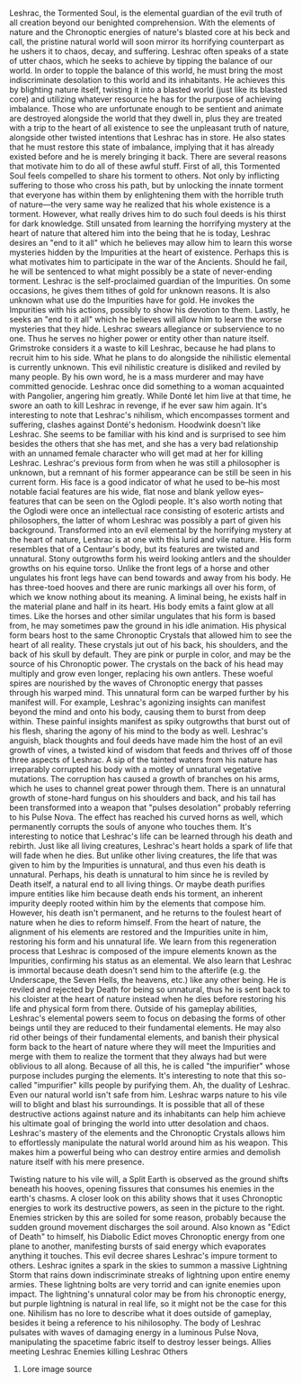 Leshrac, the Tormented Soul, is the elemental guardian of the evil truth of all creation beyond our benighted comprehension. With the elements of nature and the Chronoptic energies of nature's blasted core at his beck and call, the pristine natural world will soon mirror its horrifying counterpart as he ushers it to chaos, decay, and suffering.
Leshrac often speaks of a state of utter chaos, which he seeks to achieve by tipping the balance of our world. In order to topple the balance of this world, he must bring the most indiscriminate desolation to this world and its inhabitants. He achieves this by blighting nature itself, twisting it into a blasted world (just like its blasted core) and utilizing whatever resource he has for the purpose of achieving imbalance. Those who are unfortunate enough to be sentient and animate are destroyed alongside the world that they dwell in, plus they are treated with a trip to the heart of all existence to see the unpleasant truth of nature, alongside other twisted intentions that Leshrac has in store. He also states that he must restore this state of imbalance, implying that it has already existed before and he is merely bringing it back.
There are several reasons that motivate him to do all of these awful stuff. First of all, this Tormented Soul feels compelled to share his torment to others. Not only by inflicting suffering to those who cross his path, but by unlocking the innate torment that everyone has within them by enlightening them with the horrible truth of nature—the very same way he realized that his whole existence is a torment. However, what really drives him to do such foul deeds is his thirst for dark knowledge. Still unsated from learning the horrifying mystery at the heart of nature that altered him into the being that he is today, Leshrac desires an "end to it all" which he believes may allow him to learn this worse mysteries hidden by the Impurities at the heart of existence.
Perhaps this is what motivates him to participate in the war of the Ancients. Should he fail, he will be sentenced to what might possibly be a state of never-ending torment.
Leshrac is the self-proclaimed guardian of the Impurities. On some occasions, he gives them tithes of gold for unknown reasons. It is also unknown what use do the Impurities have for gold. He invokes the Impurities with his actions, possibly to show his devotion to them. Lastly, he seeks an "end to it all" which he believes will allow him to learn the worse mysteries that they hide.
Leshrac swears allegiance or subservience to no one. Thus he serves no higher power or entity other than nature itself.
Grimstroke considers it a waste to kill Leshrac, because he had plans to recruit him to his side. What he plans to do alongside the nihilistic elemental is currently unknown.
This evil nihilistic creature is disliked and reviled by many people. By his own word, he is a mass murderer and may have committed genocide.
Leshrac once did something to a woman acquainted with  Pangolier, angering him greatly. While Donté let him live at that time, he swore an oath to kill Leshrac in revenge, if he ever saw him again. It's interesting to note that Leshrac's nihilism, which encompasses torment and suffering, clashes against Donté's hedonism.
Hoodwink doesn't like Leshrac. She seems to be familiar with his kind and is surprised to see him besides the others that she has met, and she has a very bad relationship with an unnamed female character who will get mad at her for killing Leshrac.
Leshrac's previous form from when he was still a philosopher is unknown, but a remnant of his former appearance can be still be seen in his current form. His face is a good indicator of what he used to be–his most notable facial features are his wide, flat nose and blank yellow eyes–features that can be seen on the Oglodi people. It's also worth noting that the Oglodi were once an intellectual race consisting of esoteric artists and philosophers, the latter of whom Leshrac was possibly a part of given his background.
Transformed into an evil elemental by the horrifying mystery at the heart of nature, Leshrac is at one with this lurid and vile nature. His form resembles that of a Centaur's body, but its features are twisted and unnatural. Stony outgrowths form his weird looking antlers and the shoulder growths on his equine torso. Unlike the front legs of a horse and other ungulates his front legs have can bend towards and away from his body. He has three-toed hooves and there are runic markings all over his form, of which we know nothing about its meaning. A liminal being, he exists half in the material plane and half in its heart. His body emits a faint glow at all times. Like the horses and other similar ungulates that his form is based from, he may sometimes paw the ground in his idle animation.
His physical form bears host to the same Chronoptic Crystals that allowed him to see the heart of all reality. These crystals jut out of his back, his shoulders, and the back of his skull by default. They are pink or purple in color, and may be the source of his Chronoptic power. The crystals on the back of his head may multiply and grow even longer, replacing his own antlers. These woeful spires are nourished by the waves of Chronoptic energy that passes through his warped mind.
This unnatural form can be warped further by his manifest will. For example, Leshrac's agonizing insights can manifest beyond the mind and onto his body, causing them to burst from deep within. These painful insights manifest as spiky outgrowths that burst out of his flesh, sharing the agony of his mind to the body as well. Leshrac's anguish, black thoughts and foul deeds have made him the host of an evil growth of vines, a twisted kind of wisdom that feeds and thrives off of those three aspects of Leshrac.
A sip of the tainted waters from his nature has irreparably corrupted his body with a motley of unnatural vegetative mutations. The corruption has caused a growth of branches on his arms, which he uses to channel great power through them. There is an unnatural growth of stone-hard fungus on his shoulders and back, and his tail has been transformed into a weapon that "pulses desolation" probably referring to his Pulse Nova. The effect has reached his curved horns as well, which permanently corrupts the souls of anyone who touches them.
It's interesting to notice that Leshrac's life can be learned through his death and rebirth. Just like all living creatures, Leshrac's heart holds a spark of life that will fade when he dies. But unlike other living creatures, the life that was given to him by the Impurities is unnatural, and thus even his death is unnatural. Perhaps, his death is unnatural to him since he is reviled by Death itself, a natural end to all living things. Or maybe death purifies impure entities like him because death ends his torment, an inherent impurity deeply rooted within him by the elements that compose him. However, his death isn't permanent, and he returns to the foulest heart of nature when he dies to reform himself.
From the heart of nature, the alignment of his elements are restored and the Impurities unite in him, restoring his form and his unnatural life.
We learn from this regeneration process that Leshrac is composed of the impure elements known as the Impurities, confirming his status as an elemental. We also learn that Leshrac is immortal because death doesn't send him to the afterlife (e.g. the Underscape, the Seven Hells, the heavens, etc.) like any other being. He is reviled and rejected by Death for being so unnatural, thus he is sent back to his cloister at the heart of nature instead when he dies before restoring his life and physical form from there.
Outside of his gameplay abilities, Leshrac's elemental powers seem to focus on debasing the forms of other beings until they are reduced to their fundamental elements. He may also rid other beings of their fundamental elements, and banish their physical form back to the heart of nature where they will meet the Impurities and merge with them  to realize the torment that they always had but were oblivious to all along. Because of all this, he is called "the impurifier" whose purpose includes purging the elements.  It's interesting to note that this so-called "impurifier" kills people by purifying them. Ah, the duality of Leshrac.
Even our natural world isn't safe from him. Leshrac warps nature to his vile will to blight and blast his surroundings. It is possible that all of these destructive actions against nature and its inhabitants can help him achieve his ultimate goal of bringing the world into utter desolation and chaos.
Leshrac's mastery of the elements and the Chronoptic Crystals allows him to effortlessly manipulate the natural world around him as his weapon. This makes him a powerful being who can destroy entire armies and demolish nature itself with his mere presence.


Twisting nature to his vile will, a  Split Earth is observed as the ground shifts beneath his hooves, opening fissures that consumes his enemies in the earth's chasms. A closer look on this ability shows that it uses Chronoptic energies to work its destructive powers, as seen in the picture to the right. Enemies stricken by this are soiled for some reason, probably because the sudden ground movement discharges the soil around.
Also known as "Edict of Death" to himself, his  Diabolic Edict moves Chronoptic energy from one plane to another, manifesting bursts of said energy which evaporates anything it touches.  This evil decree shares Leshrac's impure torment to others.
Leshrac ignites a spark in the skies to summon a massive  Lightning Storm that rains down indiscriminate streaks of lightning upon entire enemy armies. These lightning bolts are very torrid and can ignite enemies upon impact. The lightning's unnatural color may be from his chronoptic energy, but purple lightning is natural in real life, so it might not be the case for this one.
Nihilism has no lore to describe what it does outside of gameplay, besides it being a reference to his nihilosophy.
The body of Leshrac pulsates with waves of damaging energy in a luminous  Pulse Nova, manipulating the spacetime fabric itself to destroy lesser beings.
Allies meeting Leshrac
Enemies killing Leshrac
Others
1. Lore image source
